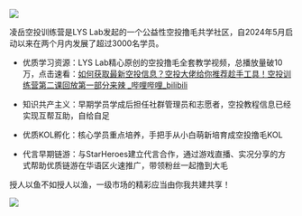 ![](https://cdn.jsdelivr.net/gh/zey9991/mdpic/202409301525035.png)

凌岳空投训练营是LYS Lab发起的一个公益性空投撸毛共学社区，自2024年5月启动以来在两个月内发展了超过3000名学员。

- 优质学习资源：LYS Lab精心原创的空投撸毛全套教学视频，总播放量破10万，点击速看：[如何获取最新空投信息？空投大佬给你推荐趁手工具！空投训练营第二课回放第一部分来辣 _哔哩哔哩_bilibili](https://www.bilibili.com/video/BV1vZ421x7NH/?vd_source=fd015ccdec6337c64cc98064986a4512)

- 知识共产主义：早期学员学成后担任社群管理员和志愿者，空投教程信息已经实现互帮互助，自给自足

- 优质KOL孵化：核心学员重点培养，手把手从小白萌新培育成空投撸毛KOL

- 代言早期链游：与StarHeroes建立代言合作，通过游戏直播、实况分享的方式帮助优质链游在华语区火速推广，带领粉丝一起撸到大毛

授人以鱼不如授人以渔，一级市场的精彩应当由你我共建共享！

![](https://cdn.jsdelivr.net/gh/zey9991/mdpic/LYS%20Lab%E4%BB%8B%E7%BB%8D%E5%88%9D%E7%A8%BF_09.png)